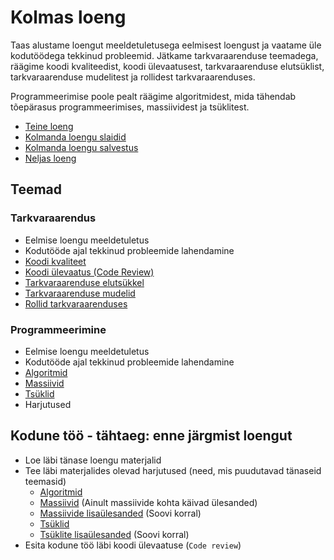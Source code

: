 # Kolmas loeng

Taas alustame loengut meeldetuletusega eelmisest loengust ja vaatame üle kodutöödega tekkinud probleemid. Jätkame tarkvaraarenduse teemadega, räägime koodi kvaliteedist, koodi ülevaatusest, tarkvaraarenduse elutsüklist, tarkvaraarenduse mudelitest ja rollidest tarkvaraarenduses.

Programmeerimise poole pealt räägime algoritmidest, mida tähendab tõepärasus programmeerimises, massiividest ja tsüklitest.

- [Teine loeng](../Lesson-02/README.md)
- [Kolmanda loengu slaidid](Slides.md)
- [Kolmanda loengu salvestus]()
- [Neljas loeng](../Lesson-04/README.md)

## Teemad

### Tarkvaraarendus

- Eelmise loengu meeldetuletus
- Kodutööde ajal tekkinud probleemide lahendamine
- [Koodi kvaliteet](../../../Subjects/Software-Development/Topics/Code-Quality/README.md)
- [Koodi ülevaatus (Code Review)](../../../Subjects/Software-Development/Topics/Code-Review/README.md)
- [Tarkvaraarenduse elutsükkel](../../../Subjects/Software-Development/Topics/SDLC/README.md)
- [Tarkvaraarenduse mudelid](../../../Subjects/Software-Development/Topics/Development-Models/README.md)
- [Rollid tarkvaraarenduses](../../../Subjects/Software-Development/Topics/Roles/README.md)

### Programmeerimine

- Eelmise loengu meeldetuletus
- Kodutööde ajal tekkinud probleemide lahendamine
- [Algoritmid](../../../Subjects/Programming-Basics/Topics/Algorithms/README.md)
- [Massiivid](../../../Subjects/Programming-Basics/Topics/Data-Structures/README.md#massiiv)
- [Tsüklid](../../../Subjects/Programming-Basics/Topics/Loops/README.md)
- Harjutused

## Kodune töö - tähtaeg: enne järgmist loengut

- Loe läbi tänase loengu materjalid
- Tee läbi materjalides olevad harjutused (need, mis puudutavad tänaseid teemasid)
  - [Algoritmid](../../../Subjects/Programming-Basics/Topics/Algorithms/README.md#harjutused)
  - [Massiivid](../../../Subjects/Programming-Basics/Topics/Arrays/README.md#harjutused) (Ainult massiivide kohta käivad ülesanded)
  - [Massiivide lisaülesanded](../../../Subjects/Programming-Basics/Topics/Data-Structures/Exercises-Arrays.md) (Soovi korral)
  - [Tsüklid](../../../Subjects/Programming-Basics/Topics/Loops/README.md#harjutused)
  - [Tsüklite lisaülesanded](../../../Subjects/Programming-Basics/Topics/Loops/Exercises.md) (Soovi korral)
- Esita kodune töö läbi koodi ülevaatuse (`Code review`)
